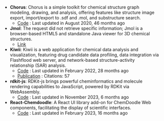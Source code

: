 - **Chorus**: Chorus is a simple toolkit for chemical structure graph modeling, drawing, and analysis, offering features like structure image export, import/export to .sdf and .mol, and substructure search.
	- [Code](https://github.com/mojaie/chorus) : Last updated in August 2020, 46 months ago
- **Jmol**: The request did not retrieve specific information; Jmol is a browser-based HTML5 and standalone Java viewer for 3D chemical structures.
	- [Link](http://jmol.sourceforge.net/)
- **Kiwii**: Kiwii is a web application for chemical data analysis and visualization, featuring drug candidate data profiling, data integration via Flashflood web server, and network-based structure-activity relationship (SAR) analysis.
	- [Code](https://github.com/mojaie/kiwiii?tab=readme-ov-file) : Last updated in February 2022, 28 months ago
	- [Publication](https://doi.org/10.1007/s10822-014-9760-0) : Citations: 57
- **rdkit-js**: RDKit-js brings powerful cheminformatics and molecule rendering capabilities to JavaScript, powered by RDKit via WebAssembly.
	- [Code](https://github.com/rdkit/rdkit-js) : Last updated in November 2023, 6 months ago
- **React-Chemdoodle**: A React UI library add-on for ChemDoodle Web components, facilitating the display of scientific interfaces.
	- [Code](https://github.com/melaniebrgr/react-chemdoodleweb) : Last updated in February 2023, 16 months ago
